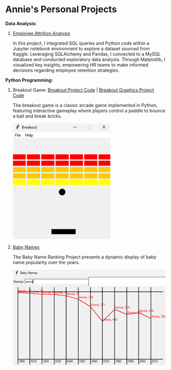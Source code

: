 
# Annie's Personal Projects

**Data Analysis:**

1. [Employee Attrition Analysis](https://github.com/anniecnchang/annie-personal-projects/blob/main/data-analysis/Employee%20Attrition%20Analysis.ipynb)

   In this project, I integrated SQL queries and Python code within a Jupyter notebook environment to explore a dataset sourced from Kaggle. Leveraging SQLAlchemy and Pandas, I connected to a MySQL database and conducted exploratory data analysis. Through Matplotlib,
   I visualized key insights, empowering HR teams to make informed decisions regarding employee retention strategies.


**Python Programming:**
1. Breakout Game: [Breakout Project Code](https://github.com/anniecnchang/annie-personal-projects/blob/main/python-programming/breakout.py) | [Breakout Graphics Project Code](https://github.com/anniecnchang/annie-personal-projects/blob/main/python-programming/breakoutgraphics.py)

   The breakout game is a classic arcade game implemented in Python, featuring interactive gameplay where players control a paddle to bounce a ball and break bricks.

   ![Image Alt Text](https://github.com/anniecnchang/annie-personal-projects/blob/main/python-programming/breakoutpic.png)

3. [Baby Names](https://github.com/anniecnchang/annie-personal-projects/blob/main/python-programming/babygraphics.py)

   The Baby Name Ranking Project presents a dynamic display of baby name popularity over the years.

   ![Image Alt Text](https://github.com/anniecnchang/annie-personal-projects/blob/main/python-programming/babynamesranking_1.png)
